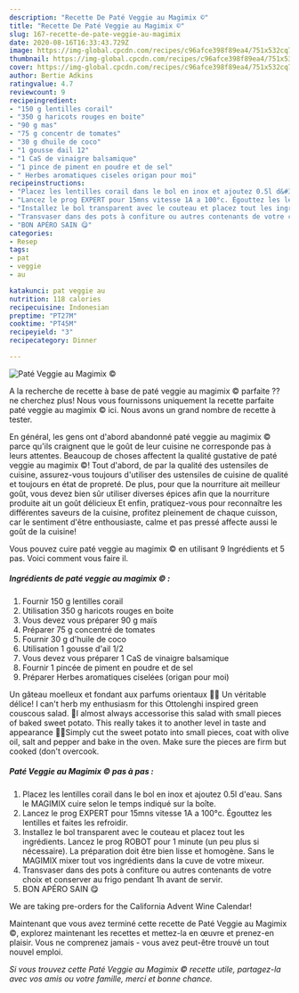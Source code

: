 ```yaml
---
description: "Recette De Paté Veggie au Magimix ©️"
title: "Recette De Paté Veggie au Magimix ©️"
slug: 167-recette-de-pate-veggie-au-magimix
date: 2020-08-16T16:33:43.729Z
image: https://img-global.cpcdn.com/recipes/c96afce398f89ea4/751x532cq70/pate-veggie-au-magimix-️-photo-principale-de-la-recette.jpg
thumbnail: https://img-global.cpcdn.com/recipes/c96afce398f89ea4/751x532cq70/pate-veggie-au-magimix-️-photo-principale-de-la-recette.jpg
cover: https://img-global.cpcdn.com/recipes/c96afce398f89ea4/751x532cq70/pate-veggie-au-magimix-️-photo-principale-de-la-recette.jpg
author: Bertie Adkins
ratingvalue: 4.7
reviewcount: 9
recipeingredient:
- "150 g lentilles corail"
- "350 g haricots rouges en boite"
- "90 g mas"
- "75 g concentr de tomates"
- "30 g dhuile de coco"
- "1 gousse dail 12"
- "1 CaS de vinaigre balsamique"
- "1 pince de piment en poudre et de sel"
- " Herbes aromatiques ciseles origan pour moi"
recipeinstructions:
- "Placez les lentilles corail dans le bol en inox et ajoutez 0.5l d&#39;eau. Sans le MAGIMIX cuire selon le temps indiqué sur la boîte."
- "Lancez le prog EXPERT pour 15mns vitesse 1A a 100°c. Égouttez les lentilles et faites les refroidir."
- "Installez le bol transparent avec le couteau et placez tout les ingrédients. Lancez le prog ROBOT pour 1 minute (un peu plus si nécessaire). La préparation doit être bien lisse et homogène. Sans le MAGIMIX mixer tout vos ingrédients dans la cuve de votre mixeur."
- "Transvaser dans des pots à confiture ou autres contenants de votre choix et conserver au frigo pendant 1h avant de servir."
- "BON APÉRO SAIN 😋"
categories:
- Resep
tags:
- pat
- veggie
- au

katakunci: pat veggie au 
nutrition: 118 calories
recipecuisine: Indonesian
preptime: "PT27M"
cooktime: "PT45M"
recipeyield: "3"
recipecategory: Dinner

---
```



![Paté Veggie au Magimix ©️](https://img-global.cpcdn.com/recipes/c96afce398f89ea4/751x532cq70/pate-veggie-au-magimix-️-photo-principale-de-la-recette.jpg)

A la recherche de recette à base de paté veggie au magimix ©️ parfaite ?? ne cherchez plus! Nous vous fournissons uniquement la recette parfaite paté veggie au magimix ©️ ici. Nous avons un grand nombre de recette à tester.

En général, les gens ont d'abord abandonné paté veggie au magimix ©️ parce qu'ils craignent que le goût de leur cuisine ne corresponde pas à leurs attentes. Beaucoup de choses affectent la qualité gustative de paté veggie au magimix ©️! Tout d'abord, de par la qualité des ustensiles de cuisine, assurez-vous toujours d'utiliser des ustensiles de cuisine de qualité et toujours en état de propreté. De plus, pour que la nourriture ait meilleur goût, vous devez bien sûr utiliser diverses épices afin que la nourriture produite ait un goût délicieux Et enfin, pratiquez-vous pour reconnaître les différentes saveurs de la cuisine, profitez pleinement de chaque cuisson, car le sentiment d'être enthousiaste, calme et pas pressé affecte aussi le goût de la cuisine!

<!--inarticleads1-->

Vous pouvez cuire paté veggie au magimix ©️ en utilisant 9 Ingrédients et 5 pas. Voici comment vous faire il.

##### Ingrédients de paté veggie au magimix ©️ :

1. Fournir 150 g lentilles corail
1. Utilisation 350 g haricots rouges en boite
1. Vous devez vous préparer 90 g maïs
1. Préparer 75 g concentré de tomates
1. Fournir 30 g d&#39;huile de coco
1. Utilisation 1 gousse d&#39;ail 1/2
1. Vous devez vous préparer 1 CaS de vinaigre balsamique
1. Fournir 1 pincée de piment en poudre et de sel
1. Préparer  Herbes aromatiques ciselées (origan pour moi)


Un gâteau moelleux et fondant aux parfums orientaux 💛🧡 Un véritable délice! I can&#39;t herb my enthusiasm for this Ottolenghi inspired green couscous salad. 🍠I almost always accessorise this salad with small pieces of baked sweet potato. This really takes it to another level in taste and appearance 👌🏻Simply cut the sweet potato into small pieces, coat with olive oil, salt and pepper and bake in the oven. Make sure the pieces are firm but cooked (don&#39;t overcook. 

<!--inarticleads2-->

##### Paté Veggie au Magimix ©️ pas à pas :

1. Placez les lentilles corail dans le bol en inox et ajoutez 0.5l d&#39;eau. Sans le MAGIMIX cuire selon le temps indiqué sur la boîte.
1. Lancez le prog EXPERT pour 15mns vitesse 1A a 100°c. Égouttez les lentilles et faites les refroidir.
1. Installez le bol transparent avec le couteau et placez tout les ingrédients. Lancez le prog ROBOT pour 1 minute (un peu plus si nécessaire). La préparation doit être bien lisse et homogène. Sans le MAGIMIX mixer tout vos ingrédients dans la cuve de votre mixeur.
1. Transvaser dans des pots à confiture ou autres contenants de votre choix et conserver au frigo pendant 1h avant de servir.
1. BON APÉRO SAIN 😋


We are taking pre-orders for the California Advent Wine Calendar! 

<!--inarticleads1-->

<p>
Maintenant que vous avez terminé cette recette de Paté Veggie au Magimix ©️, explorez maintenant les recettes et mettez-la en œuvre et prenez-en plaisir. Vous ne comprenez jamais - vous avez peut-être trouvé un tout nouvel emploi.
</p>

<p>
<i>Si vous trouvez cette Paté Veggie au Magimix ©️ recette utile, partagez-la avec vos amis ou votre famille, merci et bonne chance.</i>
</p>
